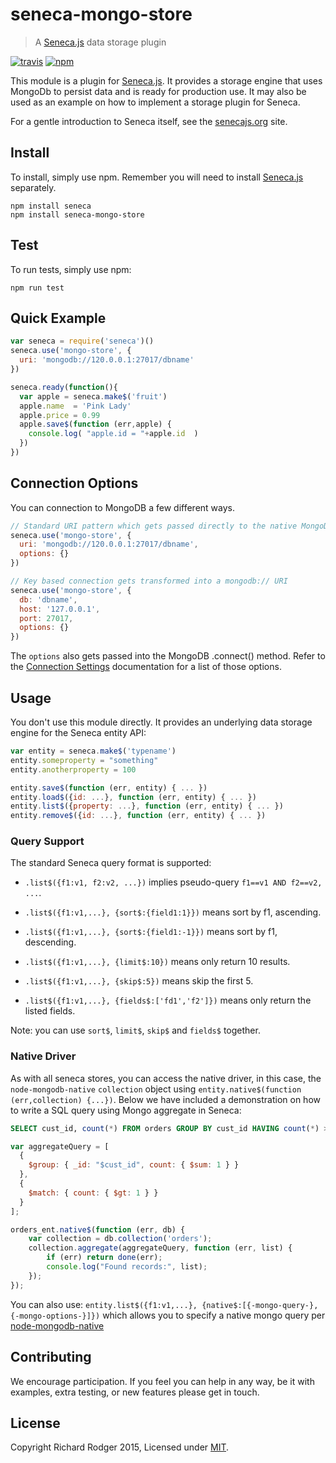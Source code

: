 # seneca-mongo-store

> A [Seneca.js][] data storage plugin

[![travis][travis-badge]][travis-url]
[![npm][npm-badge]][npm-url]

This module is a plugin for [Seneca.js][]. It provides a storage engine that uses MongoDb to
persist data and is ready for production use. It may also be used as an example on how to implement
a storage plugin for Seneca.

For a gentle introduction to Seneca itself, see the [senecajs.org][seneca.js] site.

## Install
To install, simply use npm. Remember you will need to install [Seneca.js][] separately.

```
npm install seneca
npm install seneca-mongo-store
```

## Test
To run tests, simply use npm:

```
npm run test
```

## Quick Example
```js
var seneca = require('seneca')()
seneca.use('mongo-store', {
  uri: 'mongodb://120.0.0.1:27017/dbname'
})

seneca.ready(function(){
  var apple = seneca.make$('fruit')
  apple.name  = 'Pink Lady'
  apple.price = 0.99
  apple.save$(function (err,apple) {
    console.log( "apple.id = "+apple.id  )
  })
})
```

## Connection Options

You can connection to MongoDB a few different ways.

```js
// Standard URI pattern which gets passed directly to the native MongoDB .connect() method
seneca.use('mongo-store', {
  uri: 'mongodb://120.0.0.1:27017/dbname',
  options: {}
})

// Key based connection gets transformed into a mongodb:// URI
seneca.use('mongo-store', {
  db: 'dbname',
  host: '127.0.0.1',
  port: 27017,
  options: {}
})
```

The `options` also gets passed into the MongoDB .connect() method. Refer to the [Connection Settings](http://mongodb.github.io/node-mongodb-native/2.0/reference/connecting/connection-settings/) documentation for a list of those options.

## Usage
You don't use this module directly. It provides an underlying data storage engine for the Seneca
entity API:

```js
var entity = seneca.make$('typename')
entity.someproperty = "something"
entity.anotherproperty = 100

entity.save$(function (err, entity) { ... })
entity.load$({id: ...}, function (err, entity) { ... })
entity.list$({property: ...}, function (err, entity) { ... })
entity.remove$({id: ...}, function (err, entity) { ... })
```

### Query Support
The standard Seneca query format is supported:

- `.list$({f1:v1, f2:v2, ...})` implies pseudo-query `f1==v1 AND f2==v2, ...`.

- `.list$({f1:v1,...}, {sort$:{field1:1}})` means sort by f1, ascending.

- `.list$({f1:v1,...}, {sort$:{field1:-1}})` means sort by f1, descending.

- `.list$({f1:v1,...}, {limit$:10})` means only return 10 results.

- `.list$({f1:v1,...}, {skip$:5})` means skip the first 5.

- `.list$({f1:v1,...}, {fields$:['fd1','f2']})` means only return the listed fields.

Note: you can use `sort$`, `limit$`, `skip$` and `fields$` together.

### Native Driver
As with all seneca stores, you can access the native driver, in this case, the `node-mongodb-native`
`collection` object using `entity.native$(function (err,collection) {...})`. Below we have included
a demonstration on how to write a SQL query using Mongo aggregate in Seneca:

```SQL
SELECT cust_id, count(*) FROM orders GROUP BY cust_id HAVING count(*) > 1
```

```js
var aggregateQuery = [
  {
    $group: { _id: "$cust_id", count: { $sum: 1 } }
  },
  {
    $match: { count: { $gt: 1 } }
  }
];

orders_ent.native$(function (err, db) {
	var collection = db.collection('orders');
	collection.aggregate(aggregateQuery, function (err, list) {
		if (err) return done(err);
		console.log("Found records:", list);
	});
});
````

You can also use: `entity.list$({f1:v1,...}, {native$:[{-mongo-query-}, {-mongo-options-}]})` which
allows you to specify a native mongo query per [node-mongodb-native][]

## Contributing
We encourage participation. If you feel you can help in any way, be it with
examples, extra testing, or new features please get in touch.

## License
Copyright Richard Rodger 2015, Licensed under [MIT][].

[MIT]: ./LICENSE
[Contribution Guide]: ./CONTRIBUTING.md
[eg]: ./eg/basic-usage.js

[travis-badge]: https://img.shields.io/travis/rjrodger/seneca-mongo-store.svg?style=flat-square
[travis-url]: https://travis-ci.org/rjrodger/seneca-mongo-store
[npm-badge]: https://img.shields.io/npm/v/seneca-mongo-store.svg?style=flat-square
[npm-url]: https://npmjs.org/package/seneca-mongo-store

[Seneca.js]: https://www.npmjs.com/package/seneca
[node-mongodb-native]: http://mongodb.github.com/node-mongodb-native/markdown-docs/queries.html
